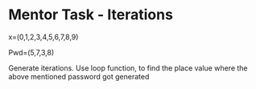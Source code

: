 # Mentor Task - Iterations

x=(0,1,2,3,4,5,6,7,8,9)

Pwd=(5,7,3,8)

Generate iterations. Use loop function, to find the place value where the above mentioned password got generated
